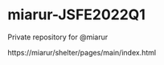 # miarur-JSFE2022Q1
Private repository for @miarur

https://miarur/shelter/pages/main/index.html   


